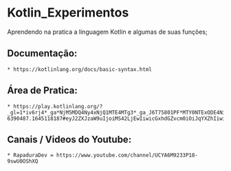 # Kotlin_Experimentos
Aprendendo na pratica a linguagem Kotlin e algumas de suas funções;

## Documentação: 
    * https://kotlinlang.org/docs/basic-syntax.html
    
## Área de Pratica:
    * https://play.kotlinlang.org/?_gl=1*iv6rj4*_ga*NjM5MDQ4Ny4xNjQ1MTE4MTg3*_ga_J6T75801PF*MTY0NTExODE4Ni4xLjEuMTY0NTEyMDEyMy41NA..&_ga=2.216810326.1186547760.1645118189-6390487.1645118187#eyJ2ZXJzaW9uIjoiMS42LjEwIiwicGxhdGZvcm0iOiJqYXZhIiwiYXJncyI6IiIsIm5vbmVNYXJrZXJzIjp0cnVlLCJ0aGVtZSI6ImlkZWEiLCJjb2RlIjoiZnVuIHN1bShhOiBJbnQsIGI6IEludCk6IEludCB7XG4gICAgcmV0dXJuIGEgKyBiXG59XG5cbmZ1biBtYWluKCkge1xuICAgIHByaW50KFwic3VtIG9mIDMgYW5kIDUgaXMgXCIpXG4gICAgcHJpbnRsbihzdW0oMywgNSkpXG59In0=

## Canais / Videos do Youtube: 
    * RapaduraDev = https://www.youtube.com/channel/UCYA6M9233P18-9swU0OShXQ
